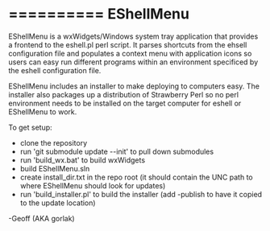 ==========
EShellMenu
==========

EShellMenu is a wxWidgets/Windows system tray application that provides
a frontend to the eshell.pl perl script.  It parses shortcuts from the
ehsell configuration file and populates a context menu with application
icons so users can easy run different programs within an environment
specificed by the eshell configuration file.

EShellMenu includes an installer to make deploying to computers easy.
The installer also packages up a distribution of Strawberry Perl so no
perl environment needs to be installed on the target computer for eshell
or EShellMenu to work.

To get setup:
* clone the repository
* run 'git submodule update --init' to pull down submodules
* run 'build_wx.bat' to build wxWidgets
* build EShellMenu.sln
* create install_dir.txt in the repo root (it should contain the UNC
  path to where EShellMenu should look for updates)
* run 'build_installer.pl' to build the installer (add -publish to have
  it copied to the update location)

-Geoff (AKA gorlak)